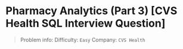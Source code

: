 # Pharmacy Analytics (Part 3) [CVS Health SQL Interview Question]

> Problem info:
> Difficulty: `Easy`
> Company: `CVS Health`

